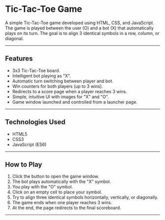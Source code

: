 # Tic-Tac-Toe Game

A simple Tic-Tac-Toe game developed using HTML, CSS, and JavaScript. The game is played between the user (O) and a bot (X) that automatically plays on its turn. The goal is to align 3 identical symbols in a row, column, or diagonal.

---

## Features

- 3x3 Tic-Tac-Toe board.
- Intelligent bot playing as "X".
- Automatic turn switching between player and bot.
- Win counters for both players (up to 3 wins).
- Redirects to a score page when a player reaches 3 wins.
- Simple, intuitive UI with images for "X" and "O".
- Game window launched and controlled from a launcher page.

---

## Technologies Used

- HTML5
- CSS3
- JavaScript (ES6)

---

## How to Play

1. Click the button to open the game window.
2. The bot plays automatically with the "X" symbol.
3. You play with the "O" symbol.
4. Click on an empty cell to place your symbol.
5. Try to align three identical symbols horizontally, vertically, or diagonally.
6. The game ends when one player reaches 3 wins.
7. At the end, the page redirects to the final scoreboard.

---
